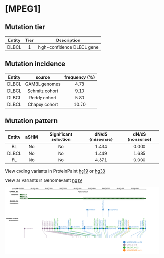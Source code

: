 # [MPEG1]

## Mutation tier

|Entity|Tier|Description               |
|:------:|:----:|--------------------------|
|DLBCL |1   |high-confidence DLBCL gene|
## Mutation incidence

|Entity|source        |frequency (%)|
|:------:|:--------------:|:-------------:|
|DLBCL |GAMBL genomes | 4.78        |
|DLBCL |Schmitz cohort| 9.10        |
|DLBCL |Reddy cohort  | 5.80        |
|DLBCL |Chapuy cohort |10.70        |

## Mutation pattern

|Entity|aSHM|Significant selection|dN/dS (missense)|dN/dS (nonsense)|
|:------:|:----:|:---------------------:|:----------------:|:----------------:|
|BL    |No  |No                   |1.434           |0.000           |
|DLBCL |No  |No                   |1.449           |1.685           |
|FL    |No  |No                   |4.371           |0.000           |



View coding variants in ProteinPaint [hg19](https://www.bcgsc.ca/downloads/morinlab/GAMBL/test/genes/MPEG1_protein.html)  or [hg38](https://www.bcgsc.ca/downloads/morinlab/GAMBL/test/genes/MPEG1_protein_hg38.html)

View all variants in GenomePaint [hg19](https://www.bcgsc.ca/downloads/morinlab/GAMBL/test/genes/MPEG1.html)

![image](images/proteinpaint/MPEG1.svg)
